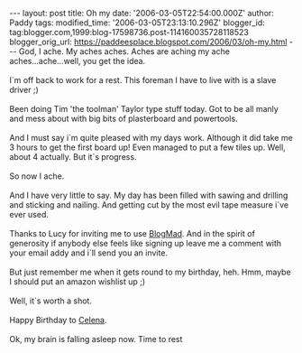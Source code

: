 \-\-- layout: post title: Oh my date: \'2006-03-05T22:54:00.000Z\'
author: Paddy tags: modified\_time: \'2006-03-05T23:13:10.296Z\'
blogger\_id: tag:blogger.com,1999:blog-17598736.post-114160035728118523
blogger\_orig\_url: https://paddeesplace.blogspot.com/2006/03/oh-my.html
\-\-- God, I ache. My aches aches. Aches are aching my ache
aches\...ache\...well, you get the idea.\
\
I\`m off back to work for a rest. This foreman I have to live with is a
slave driver ;)\
\
Been doing Tim \'the toolman\' Taylor type stuff today. Got to be all
manly and mess about with big bits of plasterboard and powertools.\
\
And I must say i\`m quite pleased with my days work. Although it did
take me 3 hours to get the first board up! Even managed to put a few
tiles up. Well, about 4 actually. But it\`s progress.\
\
So now I ache.\
\
And I have very little to say. My day has been filled with sawing and
drilling and sticking and nailing. And getting cut by the most evil tape
measure i\`ve ever used.\
\
Thanks to Lucy for inviting me to use
[BlogMad](https://www.blogmad.net/). And in the spirit of generosity if
anybody else feels like signing up leave me a comment with your email
addy and i\`ll send you an invite.\
\
But just remember me when it gets round to my birthday, heh. Hmm, maybe
I should put an amazon wishlist up ;)\
\
Well, it\`s worth a shot.\
\
Happy Birthday to [Celena](https://celenaszoo.blogspot.com/).\
\
Ok, my brain is falling asleep now. Time to rest

